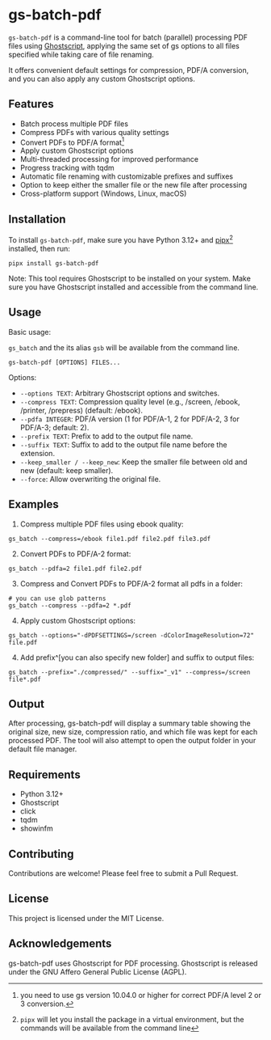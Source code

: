 # gs-batch-pdf

`gs-batch-pdf` is a command-line tool for batch (parallel) processing PDF files using [Ghostscript](https://www.ghostscript.com/), applying the same set of gs options to all files specified while taking care of file renaming.

It offers convenient default settings for compression, PDF/A conversion, and you can also apply any custom Ghostscript options. 

## Features

- Batch process multiple PDF files
- Compress PDFs with various quality settings
- Convert PDFs to PDF/A format[^1]
- Apply custom Ghostscript options
- Multi-threaded processing for improved performance
- Progress tracking with tqdm
- Automatic file renaming with customizable prefixes and suffixes
- Option to keep either the smaller file or the new file after processing
- Cross-platform support (Windows, Linux, macOS)

[^1]: you need to use gs version 10.04.0 or higher for correct PDF/A level 2 or 3 conversion.

## Installation

To install `gs-batch-pdf`, make sure you have Python 3.12+ and [pipx](https://pipx.pypa.io/stable/)[^2] installed, then run:

[^2]:`pipx` will let you install the package in a virtual environment, but the commands will be available from the command line

```
pipx install gs-batch-pdf
```

Note: This tool requires Ghostscript to be installed on your system. Make sure you have Ghostscript installed and accessible from the command line.


## Usage

Basic usage:

`gs_batch` and the its alias `gsb` will be available from the command line.

```
gs-batch-pdf [OPTIONS] FILES...
```

Options:

- `--options TEXT`: Arbitrary Ghostscript options and switches.
- `--compress TEXT`: Compression quality level (e.g., /screen, /ebook, /printer, /prepress) (default: /ebook).
- `--pdfa INTEGER`: PDF/A version (1 for PDF/A-1, 2 for PDF/A-2, 3 for PDF/A-3; default: 2).
- `--prefix TEXT`: Prefix to add to the output file name.
- `--suffix TEXT`: Suffix to add to the output file name before the extension.
- `--keep_smaller / --keep_new`: Keep the smaller file between old and new (default: keep smaller).
- `--force`: Allow overwriting the original file.

## Examples

1. Compress multiple PDF files using ebook quality:

```
gs_batch --compress=/ebook file1.pdf file2.pdf file3.pdf
```

2. Convert PDFs to PDF/A-2 format:

```
gs_batch --pdfa=2 file1.pdf file2.pdf
```

3. Compress and Convert PDFs to PDF/A-2 format all pdfs in a folder:

```
# you can use glob patterns
gs_batch --compress --pdfa=2 *.pdf 
```

4. Apply custom Ghostscript options:

```
gs_batch --options="-dPDFSETTINGS=/screen -dColorImageResolution=72" file.pdf
```

4. Add prefix^[you can also specify new folder] and suffix to output files:

```
gs_batch --prefix="./compressed/" --suffix="_v1" --compress=/screen file*.pdf 
```

## Output

After processing, gs-batch-pdf will display a summary table showing the original size, new size, compression ratio, and which file was kept for each processed PDF. The tool will also attempt to open the output folder in your default file manager.

## Requirements

- Python 3.12+
- Ghostscript
- click
- tqdm
- showinfm

## Contributing

Contributions are welcome! Please feel free to submit a Pull Request.

## License

This project is licensed under the MIT License.

## Acknowledgements

gs-batch-pdf uses Ghostscript for PDF processing. Ghostscript is released under the GNU Affero General Public License (AGPL).
